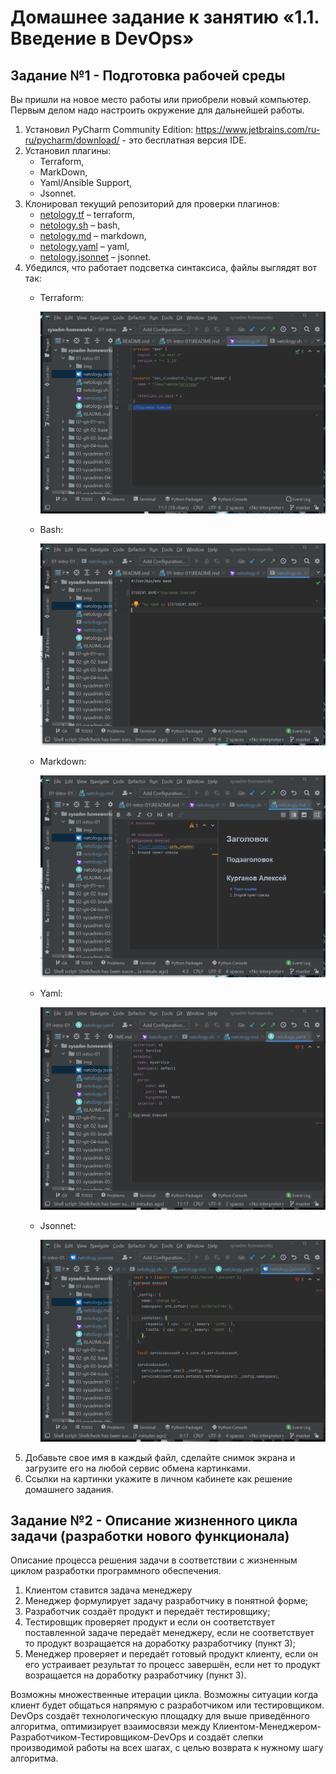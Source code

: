 # Домашнее задание к занятию «1.1. Введение в DevOps»

## Задание №1 - Подготовка рабочей среды

Вы пришли на новое место работы или приобрели новый компьютер.
Первым делом надо настроить окружение для дальнейшей работы. 

1. Установил PyCharm Community Edition: https://www.jetbrains.com/ru-ru/pycharm/download/ - это бесплатная версия IDE. 
1. Установил плагины:
    - Terraform,
    - MarkDown,
    - Yaml/Ansible Support,
    - Jsonnet.
1. Клонировал текущий репозиторий для проверки плагинов:
    - [netology.tf](netology.tf) – terraform,
    - [netology.sh](netology.sh) – bash,
    - [netology.md](netology.md) – markdown, 
    - [netology.yaml](netology.yaml) – yaml,
    - [netology.jsonnet](netology.jsonnet) – jsonnet.
1. Убедился, что работает подсветка синтаксиса, файлы выглядят вот так:
    * Terraform:
      
      ![Терраформ](https://github.com/crursus/devops-netology/blob/main/images/proof-01-intro-01-tf.png)
    * Bash:
      
      ![bash](https://github.com/crursus/devops-netology/blob/main/images/proof-01-intro-02-sh.png)
    * Markdown:
      
      ![markdown](https://github.com/crursus/devops-netology/blob/main/images/proof-01-intro-03-md.png)
    * Yaml:
      
      ![Yaml](https://github.com/crursus/devops-netology/blob/main/images/proof-01-intro-04-yaml.png)
    * Jsonnet:
      
      ![Jsonnet](https://github.com/crursus/devops-netology/blob/main/images/proof-01-intro-05-jsonnet.png)
1. Добавьте свое имя в каждый файл, сделайте снимок экрана и загрузите его на любой сервис обмена картинками.
1. Ссылки на картинки укажите в личном кабинете как решение домашнего задания. 

## Задание №2 - Описание жизненного цикла задачи (разработки нового функционала)

Описание процесса решения задачи в соответствии с жизненным циклом разработки программного обеспечения.

   1. Клиентом ставится задача менеджеру
   1. Менеджер формулирует задачу разработчику в понятной форме;
   1. Разработчик создаёт продукт и передаёт тестировщику;
   1. Тестировщик проверяет продукт и если он соответствует поставленной задаче передаёт менеджеру, если не соответствует то продукт возращается на доработку разработчику (пункт 3);
   1. Менеджер проверяет и передаёт готовый продукт клиенту, если он его устраивает результат то процесс завершён, если нет то продукт возращается на доработку разработчику (пункт 3). 
     
   Возможны множественные итерации цикла. Возможны ситуации когда клиент будет общаться напрямую с разработчиком или тестировщиком. DevOps создаёт технологическую площадку для выше приведённого алгоритма, оптимизирует взаимосвязи между Клиентом-Менеджером-Разработчиком-Тестировщиком-DevOps и создаёт слепки производимой работы на всех шагах, с целью возврата к нужному шагу алгоритма.
